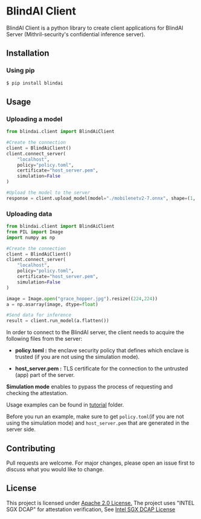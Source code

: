 # BlindAI Client

BlindAI Client is a python library to create client applications for BlindAI Server (Mithril-security's confidential inference server). 

## Installation

### Using pip
```bash
$ pip install blindai
```
## Usage

### Uploading a model

```python
from blindai.client import BlindAiClient

#Create the connection
client = BlindAiClient()
client.connect_server(
    "localhost",
    policy="policy.toml",
    certificate="host_server.pem",
    simulation=False
)

#Upload the model to the server
response = client.upload_model(model="./mobilenetv2-7.onnx", shape=(1, 3, 224, 224))
```
### Uploading data
```python
from blindai.client import BlindAiClient
from PIL import Image
import numpy as np

#Create the connection
client = BlindAiClient()
client.connect_server(
    "localhost",
    policy="policy.toml",
    certificate="host_server.pem",
    simulation=False
)

image = Image.open("grace_hopper.jpg").resize((224,224))
a = np.asarray(image, dtype=float)

#Send data for inference
result = client.run_model(a.flatten())
```

In order to connect to the BlindAI server, the client needs to acquire the following files from the server: 

- **policy.toml :** the enclave security policy that defines which enclave is trusted (if you are not using the simulation mode).

- **host_server.pem :** TLS certificate for the connection to the untrusted (app) part of the server.

**Simulation mode** enables to pypass the process of requesting and checking the attestation.

Usage examples can be found in [tutorial](./tutorial) folder.

Before you run an example, make sure to get `policy.toml`(if you are not using the simulation mode)  and `host_server.pem` that are generated in the server side. 

## Contributing
Pull requests are welcome. For major changes, please open an issue first to discuss what you would like to change.

## License
This project is licensed under [Apache 2.0 License.](../LICENSE)
The project uses "INTEL SGX DCAP" for attestation verification, See [Intel SGX DCAP License](https://github.com/intel/SGXDataCenterAttestationPrimitives/blob/master/License.txt)